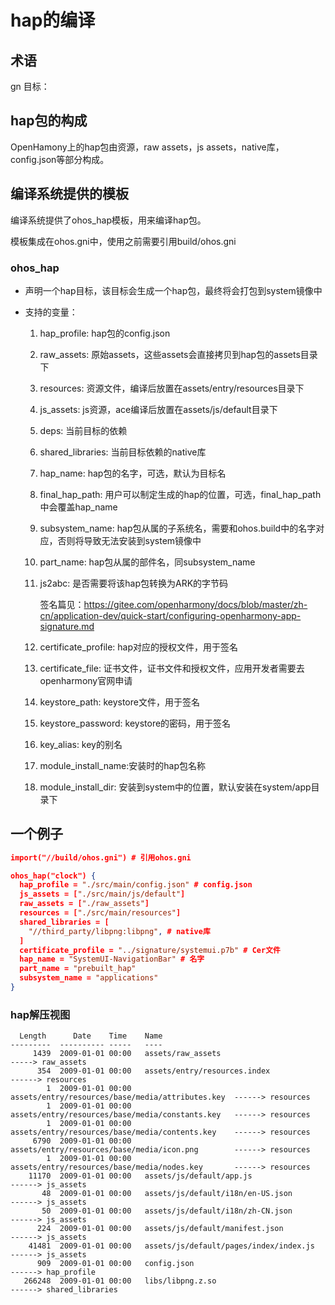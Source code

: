 # hap的编译

## 术语

gn 目标： 

## hap包的构成

OpenHamony上的hap包由资源，raw assets，js assets，native库，config.json等部分构成。


## 编译系统提供的模板

编译系统提供了ohos_hap模板，用来编译hap包。

模板集成在ohos.gni中，使用之前需要引用build/ohos.gni

### ohos_hap

- 声明一个hap目标，该目标会生成一个hap包，最终将会打包到system镜像中

- 支持的变量：

  1.  hap_profile: hap包的config.json

  2. raw_assets: 原始assets，这些assets会直接拷贝到hap包的assets目录下

  3. resources: 资源文件，编译后放置在assets/entry/resources目录下

  4. js_assets: js资源，ace编译后放置在assets/js/default目录下

  5. deps: 当前目标的依赖

  6. shared_libraries: 当前目标依赖的native库

  7. hap_name: hap包的名字，可选，默认为目标名

  8. final_hap_path: 用户可以制定生成的hap的位置，可选，final_hap_path中会覆盖hap_name

  9. subsystem_name: hap包从属的子系统名，需要和ohos.build中的名字对应，否则将导致无法安装到system镜像中

  10. part_name: hap包从属的部件名，同subsystem_name

  11. js2abc: 是否需要将该hap包转换为ARK的字节码

      签名篇见：https://gitee.com/openharmony/docs/blob/master/zh-cn/application-dev/quick-start/configuring-openharmony-app-signature.md

  12. certificate_profile: hap对应的授权文件，用于签名

  13. certificate_file: 证书文件，证书文件和授权文件，应用开发者需要去openharmony官网申请

  14. keystore_path: keystore文件，用于签名

  15. keystore_password: keystore的密码，用于签名
  
  16. key_alias: key的别名 
  
  17. module_install_name:安装时的hap包名称
  
  18. module_install_dir: 安装到system中的位置，默认安装在system/app目录下

## 一个例子

```json
import("//build/ohos.gni") # 引用ohos.gni

ohos_hap("clock") {
  hap_profile = "./src/main/config.json" # config.json
  js_assets = ["./src/main/js/default"]
  raw_assets = ["./raw_assets"]
  resources = ["./src/main/resources"]
  shared_libraries = [
    "//third_party/libpng:libpng", # native库
  ]
  certificate_profile = "../signature/systemui.p7b" # Cer文件
  hap_name = "SystemUI-NavigationBar" # 名字
  part_name = "prebuilt_hap"
  subsystem_name = "applications"
}
```

### hap解压视图

```
  Length      Date    Time    Name
---------  ---------- -----   ----
     1439  2009-01-01 00:00   assets/raw_assets                                 -----> raw_assets
      354  2009-01-01 00:00   assets/entry/resources.index                      ------> resources
        1  2009-01-01 00:00   assets/entry/resources/base/media/attributes.key  ------> resources
        1  2009-01-01 00:00   assets/entry/resources/base/media/constants.key   ------> resources
        1  2009-01-01 00:00   assets/entry/resources/base/media/contents.key    ------> resources
     6790  2009-01-01 00:00   assets/entry/resources/base/media/icon.png        ------> resources
        1  2009-01-01 00:00   assets/entry/resources/base/media/nodes.key       ------> resources
    11170  2009-01-01 00:00   assets/js/default/app.js                          ------> js_assets
       48  2009-01-01 00:00   assets/js/default/i18n/en-US.json                 ------> js_assets
       50  2009-01-01 00:00   assets/js/default/i18n/zh-CN.json                 ------> js_assets
      224  2009-01-01 00:00   assets/js/default/manifest.json                   ------> js_assets
    41481  2009-01-01 00:00   assets/js/default/pages/index/index.js            ------> js_assets
      909  2009-01-01 00:00   config.json                                       ------> hap_profile
   266248  2009-01-01 00:00   libs/libpng.z.so                                  ------> shared_libraries

```

